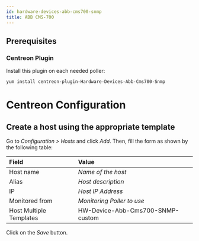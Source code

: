 ```yaml
---
id: hardware-devices-abb-cms700-snmp
title: ABB CMS-700
---
```


## Prerequisites

### Centreon Plugin

Install this plugin on each needed poller:

``` shell
yum install centreon-plugin-Hardware-Devices-Abb-Cms700-Snmp
```

# Centreon Configuration

## Create a host using the appropriate template

Go to *Configuration \> Hosts* and click *Add*. Then, fill the form as shown by
the following table:

| Field                   | Value                            |
| :---------------------- | :------------------------------- |
| Host name               | *Name of the host*               |
| Alias                   | *Host description*               |
| IP                      | *Host IP Address*                |
| Monitored from          | *Monitoring Poller to use*       |
| Host Multiple Templates | HW-Device-Abb-Cms700-SNMP-custom |

Click on the *Save* button.
